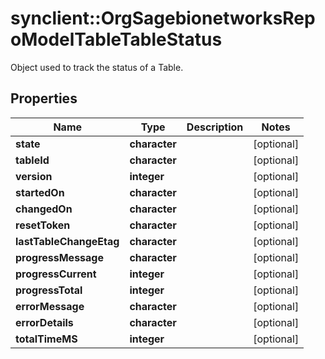 # synclient::OrgSagebionetworksRepoModelTableTableStatus

Object used to track the status of a Table.

## Properties
Name | Type | Description | Notes
------------ | ------------- | ------------- | -------------
**state** | **character** |  | [optional] 
**tableId** | **character** |  | [optional] 
**version** | **integer** |  | [optional] 
**startedOn** | **character** |  | [optional] 
**changedOn** | **character** |  | [optional] 
**resetToken** | **character** |  | [optional] 
**lastTableChangeEtag** | **character** |  | [optional] 
**progressMessage** | **character** |  | [optional] 
**progressCurrent** | **integer** |  | [optional] 
**progressTotal** | **integer** |  | [optional] 
**errorMessage** | **character** |  | [optional] 
**errorDetails** | **character** |  | [optional] 
**totalTimeMS** | **integer** |  | [optional] 


